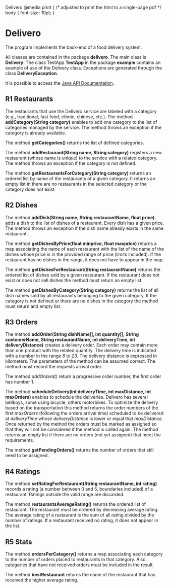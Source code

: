 Delivero @media print { /\* adjusted to print the html to a single-page pdf \*/ body { font-size: 10pt; }

# Delivero

The program implements the back-end of a food delivery system.

All classes are contained in the package **delivero**. The main class is **Delivery**. The class TestApp **TestApp** in the package **example** contains an example of use of the Delivery class. Exceptions are generated through the class **DeliveryException**.

It is possible to access the [Java API Documentation](https://oop.polito.it/api).

## R1 Restaurants

The restaurants that use the Delivero service are labeled with a category (e.g., traditional, fast food, ethnic, chinese, etc.). The method **addCategory(String category)** enables to add one category to the list of categories managed by the service. The method throws an exception if the category is already available.

The method **getCategories()** returns the list of defined categories.

The method **addRestaurant(String name, String category)** registers a new restaurant (whose name is unique) to the service with a related category. The method throws an exception if the category is not defined.

The method **getRestaurantsForCategory(String category)** returns an ordered list by name of the restaurants of a given category. It returns an empty list in there are no restaurants in the selected category or the category does not exist.

## R2 Dishes

The method **addDish(String name, String restaurantName, float price)** adds a dish to the list of dishes of a restaurant. Every dish has a given price. The method throws an exception if the dish name already exists in the same restaurant.

The method **getDishesByPrice(float minprice, float maxprice)** returns a map associating the name of each restaurant with the list of the name of the dishes whose price is in the provided range of price (limits included). If the restaurant has no dishes in the range, it does not have to appear in the map.

The method **getDishesForRestaurant(String restaurantName)** returns the ordered list of dishes sold by a given restaurant. If the restaurant does not exist or does not sell dishes the method must return an empty list.

The method **getDishesByCategory(String category)** returns the list of all dish names sold by all restaurants belonging to the given category. If the category is not defined or there are no dishes in the category the method must return and empty list.

## R3 Orders

The method **addOrder(String dishName\[\], int quantity\[\], String customerName, String restaurantName, int deliveryTime, int deliveryDistance)** creates a delivery order. Each order may contain more than one product with the related quantity. The delivery time is indicated with a number in the range _8_ to _23_. The delivery distance is expressed in kilometers. The parameters of the method can be assumed correct. The method must record the requests arrival order.

The method _addOrderd()_ return a progressive order number, the first order has number 1.

The method **scheduleDelivery(int deliveryTime, int maxDistance, int maxOrders)** enables to schedule the deliveries. Delivero has several bellboys, some using bicycle, others motorbikes. To optimize the delivery based on the transportation this method returns the order numbers of the first _maxOrders_ (following the orders arrival time) scheduled to be delivered at _deliveryTime_ whose _deliveryDistance_ is lower or equal that _maxDistance_. Once returned by the method the orders must be marked as assigned so that they will not be considered if the method is called again. The method returns an empty list if there are no orders (not yet assigned) that meet the requirements.

The method **getPendingOrders()** returns the number of orders that still need to be assigned.

## R4 Ratings

The method **setRatingForRestaurant(String restaurantName, int rating)** records a rating (a number between 0 and 5, boundaries included) of a restaurant. Ratings outside the valid range are discarded.

The method **restaurantsAverageRating()** returns the ordered list of restaurant. The restaurant must be ordered by decreasing average rating. The average rating of a restaurant is the sum of all rating divided by the number of ratings. If a restaurant received no rating, it does not appear in the list.

## R5 Stats

The method **ordersPerCategory()** returns a map associating each category to the number of orders placed to restaurants in that category. Also categories that have not received orders must be included in the result.

The method **bestRestaurant** returns the name of the restaurant that has received the higher average rating.
